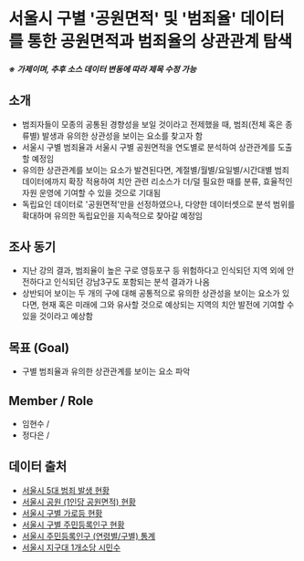 # 서울시 구별 '공원면적' 및 '범죄율' 데이터를 통한 공원면적과 범죄율의 상관관계 탐색
##### ※ 가제이며, 추후 소스 데이터 변동에 따라 제목 수정 가능
## 소개
* 범죄자들이 모종의 공통된 경향성을 보일 것이라고 전제했을 때, 범죄(전체 혹은 종류별) 발생과 유의한 상관성을 보이는 요소를 찾고자 함
* 서울시 구별 범죄율과 서울시 구별 공원면적을 연도별로 분석하여 상관관계를 도출할 예정임
* 유의한 상관관계를 보이는 요소가 발견된다면, 계절별/월별/요일별/시간대별 범죄 데이터에까지 확장 적용하여 치안 관련 리소스가 더/덜 필요한 때를 분류, 효율적인 자원 운영에 기여할 수 있을 것으로 기대됨
* 독립요인 데이터로 '공원면적'만을 선정하였으나, 다양한 데이터셋으로 분석 범위를 확대하며 유의한 독립요인을 지속적으로 찾아갈 예정임


## 조사 동기
* 지난 강의 결과, 범죄율이 높은 구로 영등포구 등 위험하다고 인식되던 지역 외에 안전하다고 인식되던 강남3구도 포함되는 분석 결과가 나옴
* 상반되어 보이는 두 개의 구에 대해 공통적으로 유의한 상관성을 보이는 요소가 있다면, 현재 혹은 미래에 그와 유사할 것으로 예상되는 지역의 치안 발전에 기여할 수 있을 것이라고 예상함

## 목표 (Goal)
* 구별 범죄율과 유의한 상관관계를 보이는 요소 파악

## Member / Role
* 임현수 / 
* 정다은 / 

## 데이터 출처
* [서울시 5대 범죄 발생 현황](http://data.seoul.go.kr/dataList/316/S/2/datasetView.do)
* [서울시 공원 (1인당 공원면적) 현황](http://data.seoul.go.kr/dataList/360/S/2/datasetView.do)
* [서울시 구별 가로등 현황](https://www.data.go.kr/tcs/dss/selectDataSetList.do?dType=TOTAL&keyword=%EC%84%9C%EC%9A%B8+%EA%B0%80%EB%A1%9C%EB%93%B1&detailKeyword=&publicDataPk=&recmSe=N&detailText=&relatedKeyword=&commaNotInData=&commaAndData=&commaOrData=&must_not=&tabId=&dataSetCoreTf=&coreDataNm=&sort=&relRadio=&orgFullName=&orgFilter=&org=&orgSearch=&currentPage=1&perPage=10&brm=%EA%B5%90%ED%86%B5%EB%AC%BC%EB%A5%98&instt=&svcType=&kwrdArray=&extsn=&coreDataNmArray=)
* [서울시 구별 주민등록인구 현황](http://data.seoul.go.kr/dataList/419/S/2/datasetView.do)
* [서울시 주민등록인구 (연령별/구별) 통계](http://data.seoul.go.kr/dataList/10718/S/2/datasetView.do)
* [서울시 지구대 1개소당 시민수](https://www.data.go.kr/data/15046341/fileData.do)
